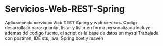 # Servicios-Web-REST-Spring
Aplicacion de servicios Web REST Spring y web services.
Codigo desarrollado para: guardar, listar y listar en forma personalizada
Incluye ademas del codigo fuente, el script de la base de datos en mysql
Trabajada con postman, IDE sts, java, Spring boot y maven 

